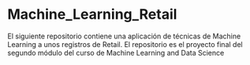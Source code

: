 # Machine_Learning_Retail
El siguiente repositorio contiene una aplicación de técnicas de Machine Learning a unos registros de Retail. El repositorio es el proyecto final del segundo módulo del curso de Machine Learning and Data Science
